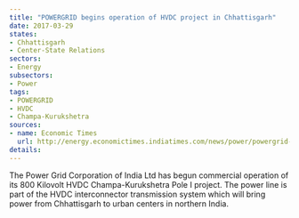 ```yaml
---
title: "POWERGRID begins operation of HVDC project in Chhattisgarh"
date: 2017-03-29
states:
- Chhattisgarh
- Center-State Relations
sectors:
- Energy
subsectors:
- Power
tags:
- POWERGRID
- HVDC
- Champa-Kurukshetra
sources:
- name: Economic Times
  url: http://energy.economictimes.indiatimes.com/news/power/powergrid-corporation-commissions-rs-6300-crore-transmission-project-in-chhattisgarh/57809530
details:
---
```


The Power Grid Corporation of India Ltd has begun commercial operation of its 800 Kilovolt HVDC Champa-Kurukshetra Pole I project. The power line is part of the HVDC interconnector transmission system which will bring power from Chhattisgarh to urban centers in northern India.
